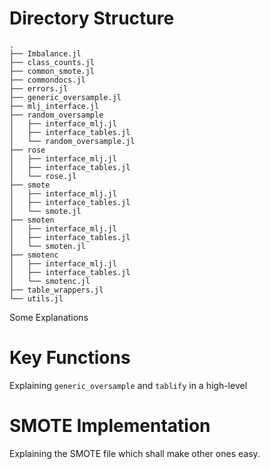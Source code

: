 # Directory Structure
```
.
├── Imbalance.jl
├── class_counts.jl
├── common_smote.jl
├── commondocs.jl
├── errors.jl
├── generic_oversample.jl
├── mlj_interface.jl
├── random_oversample
│   ├── interface_mlj.jl
│   ├── interface_tables.jl
│   └── random_oversample.jl
├── rose
│   ├── interface_mlj.jl
│   ├── interface_tables.jl
│   └── rose.jl
├── smote
│   ├── interface_mlj.jl
│   ├── interface_tables.jl
│   └── smote.jl
├── smoten
│   ├── interface_mlj.jl
│   ├── interface_tables.jl
│   └── smoten.jl
├── smotenc
│   ├── interface_mlj.jl
│   ├── interface_tables.jl
│   └── smotenc.jl
├── table_wrappers.jl
└── utils.jl
```

Some Explanations

# Key Functions

Explaining `generic_oversample` and `tablify` in a high-level


# SMOTE Implementation

Explaining the SMOTE file which shall make other ones easy.
